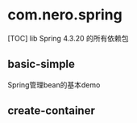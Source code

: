 # com.nero.spring
[TOC]
lib Spring 4.3.20 的所有依赖包


## basic-simple
Spring管理bean的基本demo

## create-container